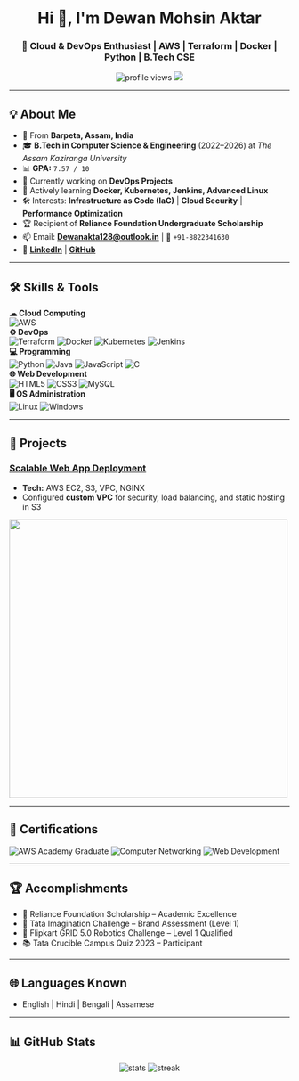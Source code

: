 <!-- Profile Header -->
<h1 align="center">Hi 👋, I'm Dewan Mohsin Aktar</h1>
<h3 align="center">🚀 Cloud & DevOps Enthusiast | AWS | Terraform | Docker | Python | B.Tech CSE</h3>

<p align="center">
  <img src="https://komarev.com/ghpvc/?username=dewanmaktar&label=Profile%20Views&color=0e75b6&style=flat" alt="profile views" />
  <img src="https://img.shields.io/badge/Status-Open%20to%20Work-brightgreen?style=flat&logo=linkedin" />
</p>

---

## 💡 About Me
- 📍 From **Barpeta, Assam, India**
- 🎓 **B.Tech in Computer Science & Engineering** (2022–2026) at *The Assam Kaziranga University*
- 📊 **GPA:** `7.57 / 10`
- 🔭 Currently working on **DevOps Projects**
- 🌱 Actively learning **Docker, Kubernetes, Jenkins, Advanced Linux**
- 🛠 Interests: **Infrastructure as Code (IaC)** | **Cloud Security** | **Performance Optimization**
- 🏆 Recipient of **Reliance Foundation Undergraduate Scholarship**
- 📫 Email: **[Dewanakta128@outlook.in](mailto:dewanakta128@outlook.in)** | 📱 `+91-8822341630`
- 🔗 [**LinkedIn**](https://linkedin.com/in/dewan-mohsin-aktar) | [**GitHub**](https://github.com/dewanmaktar)

---

## 🛠 Skills & Tools

**☁ Cloud Computing**  
![AWS](https://img.shields.io/badge/AWS-232F3E?style=for-the-badge&logo=amazon-aws&logoColor=white)  
**⚙ DevOps**  
![Terraform](https://img.shields.io/badge/Terraform-623CE4?style=for-the-badge&logo=terraform&logoColor=white) ![Docker](https://img.shields.io/badge/Docker-2496ED?style=for-the-badge&logo=docker&logoColor=white) ![Kubernetes](https://img.shields.io/badge/Kubernetes-326CE5?style=for-the-badge&logo=kubernetes&logoColor=white) ![Jenkins](https://img.shields.io/badge/Jenkins-D24939?style=for-the-badge&logo=jenkins&logoColor=white)  
**💻 Programming**  
![Python](https://img.shields.io/badge/Python-3776AB?style=for-the-badge&logo=python&logoColor=white) ![Java](https://img.shields.io/badge/Java-007396?style=for-the-badge&logo=java&logoColor=white) ![JavaScript](https://img.shields.io/badge/JavaScript-F7DF1E?style=for-the-badge&logo=javascript&logoColor=black) ![C](https://img.shields.io/badge/C-00599C?style=for-the-badge&logo=c&logoColor=white)  
**🌐 Web Development**  
![HTML5](https://img.shields.io/badge/HTML5-E34F26?style=for-the-badge&logo=html5&logoColor=white) ![CSS3](https://img.shields.io/badge/CSS3-1572B6?style=for-the-badge&logo=css3&logoColor=white) ![MySQL](https://img.shields.io/badge/MySQL-4479A1?style=for-the-badge&logo=mysql&logoColor=white)  
**🖥 OS Administration**  
![Linux](https://img.shields.io/badge/Linux-FCC624?style=for-the-badge&logo=linux&logoColor=black) ![Windows](https://img.shields.io/badge/Windows-0078D6?style=for-the-badge&logo=windows&logoColor=white)  

---

## 🚀 Projects

### [Scalable Web App Deployment](https://github.com/your-repo)
- **Tech:** AWS EC2, S3, VPC, NGINX  
- Configured **custom VPC** for security, load balancing, and static hosting in S3  
<img src="https://via.placeholder.com/500x250.png?text=AWS+Web+App+Deployment" width="500">


---

## 📜 Certifications
![AWS Academy Graduate](https://img.shields.io/badge/AWS%20Academy%20Graduate-%23FF9900.svg?&style=for-the-badge&logo=amazon-aws&logoColor=white)
![Computer Networking](https://img.shields.io/badge/Basics%20of%20Networking-%2300A6D6.svg?&style=for-the-badge)
![Web Development](https://img.shields.io/badge/HTML5%20CSS3%20JavaScript-%23F7DF1E.svg?&style=for-the-badge&logo=javascript&logoColor=black)

---

## 🏆 Accomplishments
- 🥇 Reliance Foundation Scholarship – Academic Excellence  
- 🏅 Tata Imagination Challenge – Brand Assessment (Level 1)  
- 🤖 Flipkart GRID 5.0 Robotics Challenge – Level 1 Qualified  
- 📚 Tata Crucible Campus Quiz 2023 – Participant  

---

## 🌐 Languages Known
- English | Hindi | Bengali | Assamese

---

## 📊 GitHub Stats
<p align="center">
  <img src="https://github-readme-stats.vercel.app/api?username=dewanmaktar&show_icons=true&theme=radical" alt="stats" />
  <img src="https://github-readme-streak-stats.herokuapp.com/?user=dewanmaktar&theme=radical" alt="streak" />
</p>
